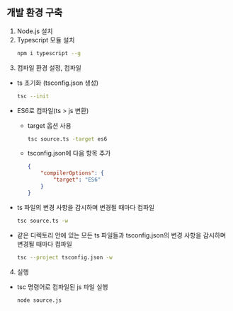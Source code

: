 ## 개발 환경 구축
1. Node.js 설치
2. Typescript 모듈 설치
    ```bash
    npm i typescript --g
    ```
3. 컴파일 환경 설정, 컴파일
* ts 초기화 (tsconfig.json 생성)
    ```bash
    tsc --init
    ```

* ES6로 컴파일(ts > js 변환)  
   * target 옵션 사용
        ```bash
        tsc source.ts -target es6
        ```
   * tsconfig.json에 다음 항목 추가  
        ```json
        {
            "compilerOptions": {
                "target": "ES6"
            }
        }
        ```

* ts 파일의 변경 사항을 감시하며 변경될 때마다 컴파일
    ```bash
    tsc source.ts -w
    ```
* 같은 디렉토리 안에 있는 모든 ts 파일들과 tsconfig.json의 변경 사항을 감시하며 변경될 때마다 컴파일
    ```bash
    tsc --project tsconfig.json -w
    ```

4. 실행
* tsc 명령어로 컴파일된 js 파일 실행
    ```
    node source.js
    ```